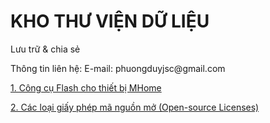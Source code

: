 # KHO THƯ VIỆN DỮ LIỆU
Lưu trữ & chia sẻ
<div>
Thông tin liên hệ:
E-mail: phuongduyjsc@gmail.com
</div>
<div>
<p><a href="https://3mhousing.github.io/MHome-Tool/"> 1. Công cụ Flash cho thiết bị MHome</a></p>
<p><a href="https://choosealicense.com/"> 2. Các loại giấy phép mã nguồn mở (Open-source Licenses)</a></p><br/>
</div>
